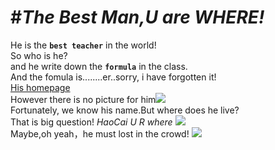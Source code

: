 #*The Best Man,U are WHERE!*
=
He is the **`best teacher`** in the world!<br>So who is he?<br>and he write down the **`formula`** in the class.<br>And the fomula is........er..sorry, i have forgotten it!<br>
[His homepage](http://physics.whu.edu.cn/shizi/jiaoshi/51.html)<br>
However there is no picture for him![](http://physics.whu.edu.cn/e/data/images/notimg.gif)<br>Fortunately, we know his name.But where does he live?<br>That is big question!
*HaoCai U R where* ![](http://img1.imgtn.bdimg.com/it/u=3253330030,4148333425&fm=21&gp=0.jpg)<br>Maybe,oh yeah，he must lost in the crowd! ![](http://img1.cache.netease.com/catchpic/1/18/18CFDACDA1A876F24538083119DD8534.jpg)
